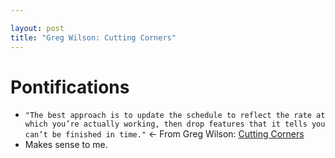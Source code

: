 ```yaml
---

layout: post
title: "Greg Wilson: Cutting Corners"
---
```


# Pontifications

* `"The best approach is to update the schedule to reflect the rate at which you’re actually working, then drop features that it tells you can’t be finished in time."` <- From Greg Wilson: [Cutting Corners](http://third-bit.com/2019/11/19/cutting-corners.html)
* Makes sense to me.

